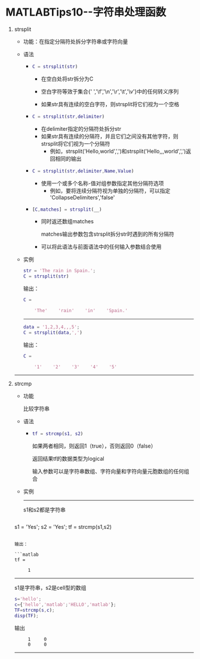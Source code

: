 # MATLABTips10--字符串处理函数

1. strsplit

   + 功能：在指定分隔符处拆分字符串或字符向量

   + 语法

     + ```matlab
       C = strsplit(str)
       ```

       + 在空白处将str拆分为C

       + 空白字符等效于集合{' ','\f','\n','\r','\t','\v'}中的任何转义序列

       + 如果str具有连续的空白字符，则strsplit将它们视为一个空格

     + ```matlab
       C = strsplit(str,delimiter)
       ```

       + 在delimiter指定的分隔符处拆分str
       + 如果str具有连续的分隔符，并且它们之间没有其他字符，则strsplit将它们视为一个分隔符
         + 例如，strsplit('Hello,world',',')和strsplit('Hello,,,world',',')返回相同的输出

     + ```matlab
       C = strsplit(str,delimiter,Name,Value)
       ```

       + 使用一个或多个名称-值对组参数指定其他分隔符选项
         + 例如，要将连续分隔符视为单独的分隔符，可以指定 'CollapseDelimiters','false'

     + ```matlab
       [C,matches] = strsplit(__)
       ```

       + 同时返还数组matches

         matches输出参数包含strsplit拆分str时遇到的所有分隔符

       + 可以将此语法与前面语法中的任何输入参数结合使用

   + 实例

     ```matlab
     str = 'The rain in Spain.';
     C = strsplit(str)
     ```

     输出：

     ```matlab
     C = 
     
         'The'    'rain'    'in'    'Spain.'
     ```

     ---

     ```matlab
     data = '1,2,3,4,,,5';
     C = strsplit(data,',')
     ```

     输出：

     ```matlab
     C = 
     
         '1'    '2'    '3'    '4'    '5'
     ```

   ---

2. strcmp

   + 功能

     比较字符串

   + 语法

     + ```matlab
       tf = strcmp(s1, s2)
       ```

       如果两者相同，则返回1（true），否则返回0（false）

       返回结果tf的数据类型为logical

       输入参数可以是字符串数组、字符向量和字符向量元胞数组的任何组合

   + 实例

     ---
     
     s1和s2都是字符串
     
     ```matlab
   s1 = 'Yes';
     s2 = 'Yes';
   tf = strcmp(s1,s2)
     ```
     
     输出：
     
     ```matlab
     tf =
     
          1
     ```
     
     ---
     
     s1是字符串，s2是cell型的数组
     
     ```matlab
     s='hello';
     c={'hello','matlab';'HELLO','matlab'};
     TF=strcmp(s,c);
     disp(TF);
     ```
     
     输出
     
     ```
          1     0
          0     0
     ```
     
     ---
     
     



